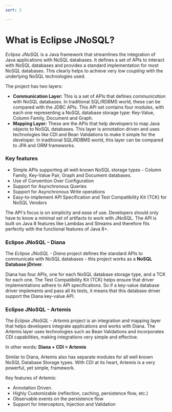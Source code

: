 ```yaml
---
sort: 2

---
```


# What is Eclipse JNoSQL?

*Eclipse JNoSQL* is a Java framework that streamlines the integration of Java applications with NoSQL databases. It defines a set of APIs to interact with NoSQL databases and provides a standard implementation for most NoSQL databases. This clearly helps to achieve very *low coupling* with the underlying NoSQL technologies used.

The project has two layers:

- **Communication Layer:** This is a set of APIs that defines *communication* with NoSQL databases. In traditional SQL/RDBMS world, these can be compared with the JDBC APIs. This API set contains four modules, with each one representing a NoSQL database storage type: Key-Value, Column Family, Document and Graph.
- **Mapping Layer:** These are the APIs that help developers to map Java objects to NoSQL databases. This layer is annotation driven and uses technologies like CDI and Bean Validations to make it simple for the developer. In traditional SQL/RDBMS world, this layer can be compared to JPA and ORM frameworks.

### Key features

- Simple APIs supporting all well-known NoSQL storage types - Column Family, Key-Value Pair, Graph and Document databases.
- Use of Convention Over Configuration
- Support for Asynchronous Queries
- Support for Asynchronous Write operations
- Easy-to-implement API Specification and Test Compatibility Kit (TCK) for NoSQL Vendors

The API's focus is on simplicity and ease of use. Developers should only have to know a minimal set of artifacts to work with JNoSQL. The API is built on Java 8 features like Lambdas and Streams and therefore fits perfectly with the functional features of Java 8+.

### Eclipse JNoSQL - Diana

The *Eclipse JNoSQL - Diana* project defines the standard APIs to communicate with NoSQL databases - this project works as a **NoSQL Database jDriver**.

Diana has four APIs, one for each NoSQL database storage type, and a TCK for each one. The Test Compatibility Kit (TCK) helps ensure that driver implementations adhere to API specifications. So if a key-value database driver implements and pass all its tests, it means that this database driver support the Diana key-value API.

### Eclipse JNoSQL - Artemis

The *Eclipse JNoSQL - Artemis* project is an integration and mapping layer that helps developers integrate applications and works with Diana. The Artemis layer uses technologies such as Bean Validations and incorporates CDI capabilities, making integrations very simple and effective. 

In other words: **Diana + CDI = Artemis**

Similar to Diana, Artemis also has separate modules for all well known NoSQL Database Storage types. With CDI at its heart, Artemis is a very powerful, yet simple, framework.

Key features of Artemis:

- Annotation Driven.
- Highly Customizable (reflection, caching, persistence flow, etc.)
- Observable events on the persistence flow
- Support for Interceptors, Injection and Validation

